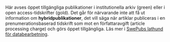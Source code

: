 Här avses öppet tillgängliga publikationer i institutionella arkiv (green) eller i open access-tidskrifter (gold). Det går för närvarande inte att få ut information om **hybridpublikationer**, det vill säga när artiklar publiceras i en prenumerationsbaserad tidskrift som mot en författaravgift (article processing charge) och görs öppet tillgängliga. Läs mer i [SwePubs lathund för databearbetning](http://www.kb.se/Dokument/SwePub/Lathund.pdf#OA).
